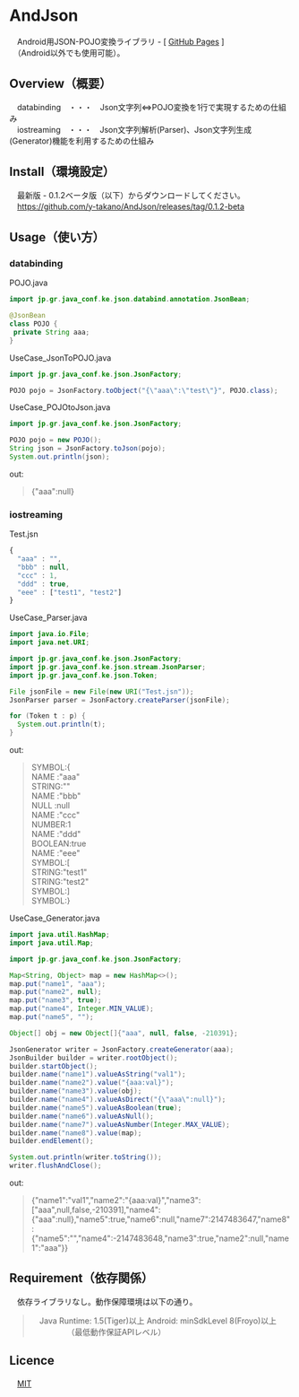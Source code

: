 # AndJson
　Android用JSON-POJO変換ライブラリ - [ [GitHub Pages](https://y-takano.github.io/AndJson/) ]  
　（Android以外でも使用可能）。

## Overview（概要）

　databinding　・・・　Json文字列⇔POJO変換を1行で実現するための仕組み  
　iostreaming　・・・　Json文字列解析(Parser)、Json文字列生成(Generator)機能を利用するための仕組み  

## Install（環境設定）

　最新版 - 0.1.2ベータ版（以下）からダウンロードしてください。   
　https://github.com/y-takano/AndJson/releases/tag/0.1.2-beta  

## Usage（使い方）

### databinding
 
POJO.java
```java
import jp.gr.java_conf.ke.json.databind.annotation.JsonBean;

@JsonBean
class POJO {
 private String aaa;
}
```

UseCase_JsonToPOJO.java
```java
import jp.gr.java_conf.ke.json.JsonFactory;

POJO pojo = JsonFactory.toObject("{\"aaa\":\"test\"}", POJO.class);
```

UseCase_POJOtoJson.java
```java
import jp.gr.java_conf.ke.json.JsonFactory;

POJO pojo = new POJO();
String json = JsonFactory.toJson(pojo);
System.out.println(json);
```

out:
> {"aaa":null}  

### iostreaming

Test.jsn
```js
{
  "aaa" : "",
  "bbb" : null,
  "ccc" : 1,
  "ddd" : true,
  "eee" : ["test1", "test2"]
}
```

UseCase_Parser.java
```java
import java.io.File;
import java.net.URI;

import jp.gr.java_conf.ke.json.JsonFactory;
import jp.gr.java_conf.ke.json.stream.JsonParser;
import jp.gr.java_conf.ke.json.Token;

File jsonFile = new File(new URI("Test.jsn"));
JsonParser parser = JsonFactory.createParser(jsonFile);

for (Token t : p) {
  System.out.println(t);
}
```
out:  
> SYMBOL:{  
> NAME  :"aaa"  
> STRING:""  
> NAME  :"bbb"  
> NULL  :null  
> NAME  :"ccc"  
> NUMBER:1  
> NAME  :"ddd"  
> BOOLEAN:true  
> NAME  :"eee"  
> SYMBOL:[  
> STRING:"test1"  
> STRING:"test2"  
> SYMBOL:]  
> SYMBOL:}  


UseCase_Generator.java
```java
import java.util.HashMap;
import java.util.Map;

import jp.gr.java_conf.ke.json.JsonFactory;

Map<String, Object> map = new HashMap<>();
map.put("name1", "aaa");
map.put("name2", null);
map.put("name3", true);
map.put("name4", Integer.MIN_VALUE);
map.put("name5", "");

Object[] obj = new Object[]{"aaa", null, false, -210391};

JsonGenerator writer = JsonFactory.createGenerator(aaa);
JsonBuilder builder = writer.rootObject();
builder.startObject();
builder.name("name1").valueAsString("val1");
builder.name("name2").value("{aaa:val}");
builder.name("name3").value(obj);
builder.name("name4").valueAsDirect("{\"aaa\":null}");
builder.name("name5").valueAsBoolean(true);
builder.name("name6").valueAsNull();
builder.name("name7").valueAsNumber(Integer.MAX_VALUE);
builder.name("name8").value(map);
builder.endElement();

System.out.println(writer.toString());
writer.flushAndClose();
```
out:
> {"name1":"val1","name2":"{aaa:val}","name3":["aaa",null,false,-210391],"name4":{"aaa":null},"name5":true,"name6":null,"name7":2147483647,"name8":{"name5":"","name4":-2147483648,"name3":true,"name2":null,"name1":"aaa"}}

## Requirement（依存関係）

　依存ライブラリなし。動作保障環境は以下の通り。

>　Java Runtime: 1.5(Tiger)以上
>  Android: minSdkLevel 8(Froyo)以上
>　　　　　（最低動作保証APIレベル）

## Licence

　[MIT](http://opensource.org/licenses/mit-license.php)
